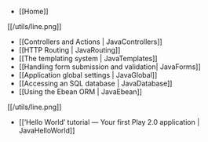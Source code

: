 - [[Home]]

[[/utils/line.png]]

- [[Controllers and Actions | JavaControllers]]
- [[HTTP Routing | JavaRouting]]
- [[The templating system | JavaTemplates]]
- [[Handling form submission and validation| JavaForms]]
- [[Application global settings | JavaGlobal]]
- [[Accessing an SQL database | JavaDatabase]]
- [[Using the Ebean ORM | JavaEbean]]

[[/utils/line.png]]

- [[‘Hello World’ tutorial — Your first Play 2.0 application | JavaHelloWorld]]